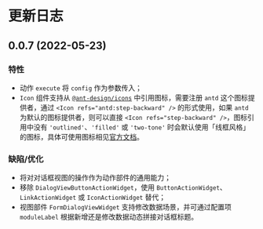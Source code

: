 # 更新日志

## 0.0.7 (2022-05-23)

### 特性

- 动作 `execute` 将 `config` 作为参数传入；
- `Icon` 组件支持从 [`@ant-design/icons`](https://www.npmjs.com/package/@ant-design/icons) 中引用图标，需要注册 `antd` 这个图标提供者，通过 `<Icon refs="antd:step-backward" />` 的形式使用，如果 `antd` 为默认的图标提供者，则可以直接 `<Icon refs="step-backward" />`，图标引用中没有 `'outlined'`、`'filled'` 或 `'two-tone'` 时会默认使用「线框风格」的图标，具体可使用图标相见[官方文档](https://ant.design/components/icon-cn/)。

### 缺陷/优化

- 将对对话框视图的操作作为动作部件的通用能力；
- 移除 `DialogViewButtonActionWidget`，使用 `ButtonActionWidget`、`LinkActionWidget` 或 `IconActionWidget` 替代；
- 视图部件 `FormDialogViewWidget` 支持修改数据场景，并可通过配置项 `moduleLabel` 根据新增还是修改数据动态拼接对话框标题。
